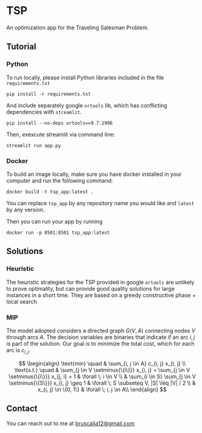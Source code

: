 # TSP

An optimization app for the Traveling Salesman Problem.


## Tutorial

### Python

To run locally, please install Python libraries included in the file `requirements.txt`

```pip install -r requirements.txt```

And include separately google `ortools` lib, which has conflicting dependencies with `streamlit`.

```pip install --no-deps ortools==9.7.2996```

Then, exexcute streamlit via command line:

```streamlit run app.py```

### Docker

To build an image locally, make sure you have docker installed in your computer and run the following command:

```docker build -t tsp_app:latest .```

You can replace `tsp_app` by any repository name you would like and `latest` by any version.

Then you can run your app by running

```docker run -p 8501:8501 tsp_app:latest```


## Solutions

### Heuristic

The heuristic strategies for the TSP provided in google `ortools` are unlikely to prove optimality, but can provide good quality solutions for large instances in a short time. They are based on a greedy constructive phase + local search.


### MIP

The model adopted considers a directed graph $G(V, A)$ connecting nodes $V$ through arcs $A$. The decision variables are binaries that indicate if an arc $i, j$ is part of the solution. Our goal is to minimize the total cost, which for each arc is $c_{i, j}$.

$$
\begin{align}
    \text{min} \quad & \sum_{i, j \in A} c_{i, j} x_{i, j} \\
    \text{s.t.} \quad & \sum_{j \in V \setminus{\{i\}}} x_{i, j} = \sum_{j \in V \setminus{\{i\}}} x_{j, i} = 1 & \forall \; i \in V \\
    & \sum_{i \in S} \sum_{j \in V \setminus{\{S\}}} x_{i, j} \geq 1 & \forall \; S \subseteq V, |S| \leq |V| / 2 \\
    & x_{i, j} \in \{0, 1\} & \forall \; i, j \in A\\
\end{align}
$$


## Contact

You can reach out to me at bruscalia12@gmail.com

